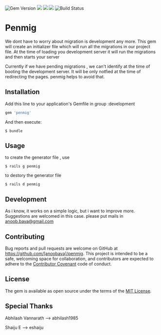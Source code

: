 <img src="https://badge.fury.io/rb/penmig.svg" alt="Gem Version" />
<img src="https://codeclimate.com/github/anoobbava/penmig/badges/gpa.svg" />
<img src="https://codeclimate.com/github/anoobbava/penmig/badges/coverage.svg" />
<img src="https://codeclimate.com/github/anoobbava/penmig/badges/issue_count.svg" />
<img src="https://travis-ci.org/anoobbava/penmig.svg?branch=master" alt="Build Status" />

# Penmig

We dont have to worry about migration is development any more. 
This gem will create an initializer file which will run all the migrations in our project 
file. At the time of loading you development server it will run the migrations and then starts your 
server

Currently if we have pending migrations , we can't identify at the time of booting the development 
server. It will be only notfied at the time of redirecting the pages. penmig helps to avoid that.


## Installation

Add this line to your application's Gemfile in group :development

```ruby
gem 'penmig'
```

And then execute:

    $ bundle
## Usage

to create the generator file , use

    $ rails g penmig

to destory the generator file

    $ rails d penmig

## Development

As i know, it  works on a simple logic, but i want to improve more. Suggestions are welcomed in this
case. please put mails in anoob.bava@gmail.com


## Contributing

Bug reports and pull requests are welcome on GitHub at https://github.com/[anoobava]/penmig. This project is intended to be a safe, welcoming space for collaboration, and contributors are expected to adhere to the [Contributor Covenant](contributor-covenant.org) code of conduct.


## License

The gem is available as open source under the terms of the [MIT License](http://opensource.org/licenses/MIT).

## Special Thanks
  
  Abhilash Vannarath --> abhilash1985
  
  Shaiju E           --> eshaiju

